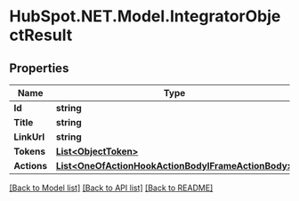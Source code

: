 # HubSpot.NET.Model.IntegratorObjectResult

## Properties

Name | Type | Description | Notes
------------ | ------------- | ------------- | -------------
**Id** | **string** |  | 
**Title** | **string** |  | 
**LinkUrl** | **string** |  | [optional] 
**Tokens** | [**List&lt;ObjectToken&gt;**](ObjectToken.md) |  | 
**Actions** | [**List&lt;OneOfActionHookActionBodyIFrameActionBody&gt;**](OneOfActionHookActionBodyIFrameActionBody.md) |  | 

[[Back to Model list]](../README.md#documentation-for-models) [[Back to API list]](../README.md#documentation-for-api-endpoints) [[Back to README]](../README.md)

